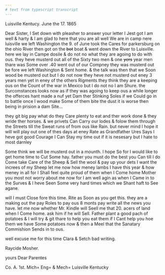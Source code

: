 ```yaml
---
# text from typescript transcript
---
```

Luisville Kentucy. June the 17. 1865

Dear Sister, I Set down with pleasher to answer your letter I Jest got I am well & harty & I am glad to here that you are all well  We are in camp nere luisville we left Washington the 9. of June took the Cares for parkersburg on the ohio River then got on the ~~bot~~ boat & went down the River to Luisville. here we lay in Campe dosile & do not no what they are agoing to do with ous. they heve musterd out all of the Sixty two men & one ~~yers~~ year men thare was Some over .40 went out of our Compney they was musterd out be fore we left Washington & Sent home. & the talk was then that we Soon wood be musterd out but I do not now  they heve not musterd out eney 3 years men yet in eney of the others Rigments they think they are a keeping ous on the Count of the war in Mexico but I do not no I am Shure. the Surcomstances looks now as if they was agoing to keep ous a while longer  the offerces hant made a nuf yet Dam ther Stinking Soles if we Could go in to battle once I wood make Some of them bite the dust it is worse then being in prision a dam Site... 

they git big pay what do they Care  plenty to eat and ther work done & they wride ther horses. & we privets Can Carry our lodes & folow them through the Streets till the Sweat runs of from ous like Rain. but never mind I hope it will will play out one of thes days  at eney Rate as Grandfather Ures Says I heve got good Courage I Can Stay my time out if it is nesesary but I hate to most darnley  

Some think we will be musterd out in a mounth. I hope So for I would like to get home time to Cut Some hay. father you must do the best you Can till I do Come  take Care of the Sheep & Sell the wool & pay up your dets I want the increes of my Sheep let me now how meney lambs I have this year & how meney in all for I Shall feel quite proud of them when I Come home  Mother you most not worry about me now for I am well agin as when I Came in to the Surves & I heve Seen Some very hard times which we Shant haft to See agane. 

will I must Close fore this time. Rite as Soon as you get this. they are a making out the pay Roles to pay ous 8 monts pay  write all the news you have. let me now whether Mr. Kindle will Seell me that 20. acers of land when I Come home. ask him if he will Sell. Father plant a good pach of potatoes & I will try & git thare to help you eat them if I Cant help you hoe them  we have Some potatoes now & then a Meel that the Sanatary Commishion Sends in to ous. 

well excuse me for this time Clara & Setch bad writing. 

Raycide Mosher.

yours Dear Parentes 

Co. A. 1st. Mich= Eng= & Mech= Luisville Kentucky
